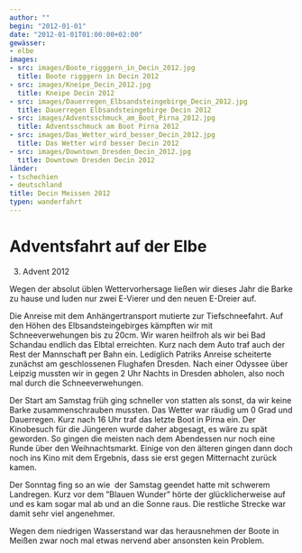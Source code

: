 ```yaml
---
author: ""
begin: "2012-01-01"
date: "2012-01-01T01:00:00+02:00"
gewässer:
- elbe
images:
- src: images/Boote_rigggern_in_Decin_2012.jpg
  title: Boote rigggern in Decin 2012
- src: images/Kneipe_Decin_2012.jpg
  title: Kneipe Decin 2012
- src: images/Dauerregen_Elbsandsteingebirge_Decin_2012.jpg
  title: Dauerregen Elbsandsteingebirge Decin 2012
- src: images/Adventsschmuck_am_Boot_Pirna_2012.jpg
  title: Adventsschmuck am Boot Pirna 2012
- src: images/Das_Wetter_wird_besser_Decin_2012.jpg
  title: Das Wetter wird besser Decin 2012
- src: images/Downtown_Dresden_Decin_2012.jpg
  title: Downtown Dresden Decin 2012
länder:
- tschechien
- deutschland
title: Decin Meissen 2012
typen: wanderfahrt
---
```



# Adventsfahrt auf der Elbe


3. Advent 2012

Wegen der absolut üblen Wettervorhersage ließen wir dieses Jahr die Barke zu hause und luden nur zwei E-Vierer und den neuen E-Dreier auf.

Die Anreise mit dem Anhängertransport mutierte zur Tiefschneefahrt. Auf den Höhen des Elbsandsteingebirges kämpften wir mit Schneeverwehungen bis zu 20cm. Wir waren heilfroh als wir bei Bad Schandau endlich das Elbtal erreichten. Kurz nach dem Auto traf auch der Rest der Mannschaft per Bahn ein. Lediglich Patriks Anreise scheiterte zunächst am geschlossenen Flughafen Dresden. Nach einer Odyssee über Leipzig mussten wir in gegen 2 Uhr Nachts in Dresden abholen, also noch mal durch die Schneeverwehungen.

Der Start am Samstag früh ging schneller von statten als sonst, da wir keine Barke zusammenschrauben mussten. Das Wetter war räudig um 0 Grad und Dauerregen. Kurz nach 16 Uhr traf das letzte Boot in Pirna ein. Der Kinobesuch für die Jüngeren wurde daher abgesagt, es wäre zu spät geworden. So gingen die meisten nach dem Abendessen nur noch eine Runde über den Weihnachtsmarkt. Einige von den älteren gingen dann doch noch ins Kino mit dem Ergebnis, dass sie erst gegen Mitternacht zurück kamen.

Der Sonntag fing so an wie  der Samstag geendet hatte mit schwerem Landregen. Kurz vor dem ”Blauen Wunder” hörte der glücklicherweise auf und es kam sogar mal ab und an die Sonne raus. Die restliche Strecke war damit sehr viel angenehmer.

Wegen dem niedrigen Wasserstand war das herausnehmen der Boote in Meißen zwar noch mal etwas nervend aber ansonsten kein Problem.
